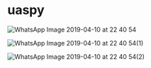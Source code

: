 # uaspy

 
![WhatsApp Image 2019-04-10 at 22 40 54](https://user-images.githubusercontent.com/46746119/55893125-dfadf680-5be1-11e9-9f01-74d76f2cf786.jpeg)


![WhatsApp Image 2019-04-10 at 22 40 54(1)](https://user-images.githubusercontent.com/46746119/55893121-de7cc980-5be1-11e9-974e-2da27d1f39f9.jpeg)

![WhatsApp Image 2019-04-10 at 22 40 54(2)](https://user-images.githubusercontent.com/46746119/55893123-df156000-5be1-11e9-8c05-36315ee137da.jpeg)
